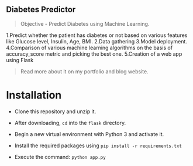 
## Diabetes Predictor
> Objective - Predict Diabetes using Machine Learning.

1.Predict whether the patient has diabetes or not based on various features like Glucose level, Insulin, Age, BMI.
2.Data gathering
3.Model deployment.
4.Comparison of various machine learning algorithms on the basis of accuracy_score metric and picking the best one.
5.Creation of a web app using Flask


> Read more about it on my portfolio and blog website.

# Installation

- Clone this repository and unzip it.

- After downloading, `cd` into the `flask` directory.

- Begin a new virtual environment with Python 3 and activate it.

- Install the required packages using 
   `pip install -r requirements.txt`

- Execute the command:
   `python app.py`
